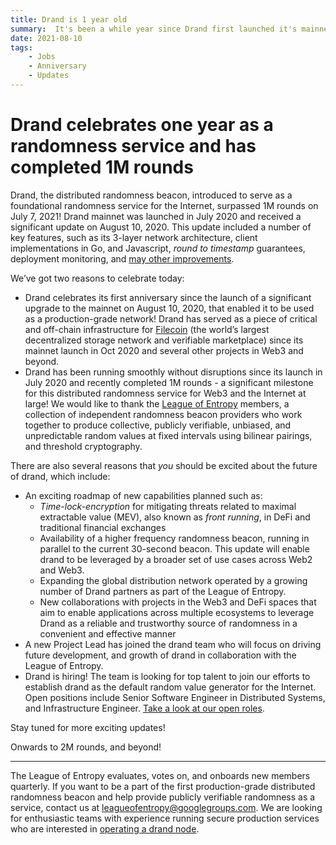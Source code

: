 ```yaml
---
title: Drand is 1 year old
summary:  It's been a while year since Drand first launched it's mainnet distributed randomness beacon service.
date: 2021-08-10
tags: 
    - Jobs
    - Anniversary
    - Updates 
---
```


# Drand celebrates one year as a randomness service and has completed 1M rounds

Drand, the distributed randomness beacon, introduced to serve as a foundational randomness service for the Internet, surpassed 1M rounds on July 7, 2021! Drand mainnet was launched in July 2020 and received a significant update on August 10, 2020. This update included a number of key features, such as its 3-layer network architecture, client implementations in Go, and Javascript, _round to timestamp_ guarantees, deployment monitoring, and [may other improvements](https://drand.love/blog/2020/08/10/drand-launches-v1-0/).

We’ve got two reasons to celebrate today:

- Drand celebrates its first anniversary since the launch of a significant upgrade to the mainnet on August 10, 2020, that enabled it to be used as a production-grade network! Drand has served as a piece of critical and off-chain infrastructure for [Filecoin](https://filecoin.io) (the world’s largest decentralized storage network and verifiable marketplace) since its mainnet launch in Oct 2020 and several other projects in Web3 and beyond.
- Drand has been running smoothly without disruptions since its launch in July 2020 and recently completed 1M rounds - a significant milestone for this distributed randomness service for Web3 and the Internet at large! We would like to thank the [League of Entropy](https://drand.love/blog/2020/08/10/drand-launches-v1-0/) members, a collection of independent randomness beacon providers who work together to produce collective, publicly verifiable, unbiased, and unpredictable random values at fixed intervals using bilinear pairings, and threshold cryptography.

There are also several reasons that _you_ should be excited about the future of drand, which include:

- An exciting roadmap of new capabilities planned such as:
    - _Time-lock-encryption_ for mitigating threats related to maximal extractable value (MEV), also known as _front running_, in DeFi and traditional financial exchanges
    - Availability of a higher frequency randomness beacon, running in parallel to the current 30-second beacon. This update will enable drand to be leveraged by a broader set of use cases across Web2 and Web3.
    - Expanding the global distribution network operated by a growing number of Drand partners as part of the League of Entropy.
    - New collaborations with projects in the Web3 and DeFi spaces that aim to enable applications across multiple ecosystems to leverage Drand as a reliable and trustworthy source of randomness in a convenient and effective manner
- A new Project Lead has joined the drand team who will focus on driving future development, and growth of drand in collaboration with the League of Entropy.
- Drand is hiring! The team is looking for top talent to join our efforts to establish drand as the default random value generator for the Internet. Open positions include Senior Software Engineer in Distributed Systems, and Infrastructure Engineer. [Take a look at our open roles](https://jobs.lever.co/protocol?team=Engineering).

Stay tuned for more exciting updates!

Onwards to 2M rounds, and beyond!

---

The League of Entropy evaluates, votes on, and onboards new members quarterly. If you want to be a part of the first production-grade distributed randomness beacon and help provide publicly verifiable randomness as a service, contact us at [leagueofentropy@googlegroups.com](mailto:leagueofentropy@googlegroups.com). We are looking for enthusiastic teams with experience running secure production services who are interested in [operating a drand node](https://docs.google.com/document/d/1zy_ki3Qk6ecg_APEjYlT9DBwzdJx9I_ImHvaUaIwKHU/).

